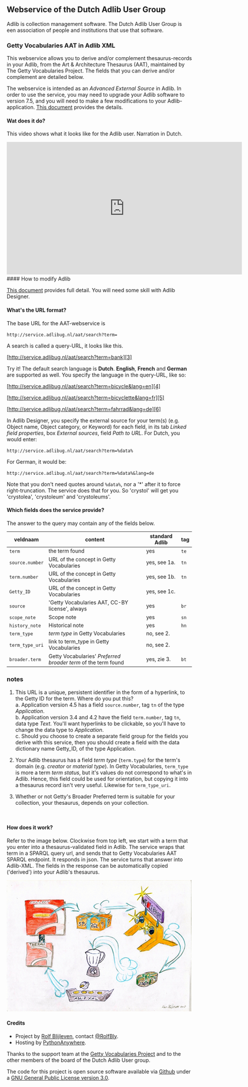 ## Webservice of the Dutch Adlib User Group  

Adlib is collection management software. The Dutch Adlib User Group is een association of people and institutions that use that software.  

### Getty Vocabularies AAT in Adlib XML  

This webservice allows you to derive and/or complement thesaurus-records in your Adlib, from the Art & Architecture Thesaurus (AAT), maintained by The Getty Vocabularies Project. The fields that you can derive and/or complement are detailed below.  

The webservice is intended as an _Advanced External Source_ in Adlib. In order to use the service, you may need to upgrade your Adlib software to version 7.5, and you will need to make a few modifications to your Adlib-application. [This document][1] provides the details.  

#### Wat does it do?  

This video shows what it looks like for the Adlib user. Narration in Dutch.  
<iframe src="https://player.vimeo.com/video/314264717" width="640" height="360" frameborder="0" webkitallowfullscreen mozallowfullscreen allowfullscreen></iframe>  
#### How to modify Adlib  

[This document][1] provides full detail. You will need some skill with Adlib Designer.  

#### What's the URL format?  

The base URL for the AAT-webservice is  

    http://service.adlibug.nl/aat/search?term=  

A search is called a query-URL, it looks like this.  

[http://service.adlibug.nl/aat/search?term=bank][3]  

Try it! The default search language is **Dutch**. **English**, **French** and **German** are supported as well. You specify the language in the query-URL, like so:  

[http://service.adlibug.nl/aat/search?term=bicycle&lang=en][4]  
    
[http://service.adlibug.nl/aat/search?term=bicyclette&lang=fr][5]  
    
[http://service.adlibug.nl/aat/search?term=fahrrad&lang=de][6]  

In Adlib Designer, you specify the external source for your term(s) (e.g. Object name, Object category, or Keyword) for each field, in its tab _Linked field properties_, box _External sources_, field _Path to URL_. For Dutch, you would enter:  

    http://service.adlibug.nl/aat/search?term=%data%  
    
For German, it would be:  

    http://service.adlibug.nl/aat/search?term=%data%&lang=de  
    
Note that you don't need quotes around `%data%`, nor a '*' after it to force right-truncation. The service does that for you. So 'crystol' will get you 'crystolea', 'crystoleum' and 'crystoleums'.  
    

#### Which fields does the service provide?  
    
The answer to the query may contain any of the fields below.  

|veldnaam       |content|standard Adlib|tag|
|---------------|------|---------------|---|
|`term`         |the term found|yes|`te`|
|`source.number`|URL of the concept in Getty Vocabularies|yes, see 1a. |`tn`|
|`term.number`  |URL of the concept in Getty Vocabularies|yes, see 1b. |`tn`|
|`Getty_ID`     |URL of the concept in Getty Vocabularies|yes, see 1c. ||
|`source`       |'Getty Vocabularies AAT, CC-BY license', always|yes|`br`|
|`scope_note`   |Scope note|yes|`sn`|
|`history_note` |Historical note|yes|`hn`|
|`term_type`    |_term type_ in Getty Vocabularies|no, see 2.||
|`term_type_uri`|link to term_type in Getty Vocabularies|no, see 2.||
|`broader.term` |Getty Vocabularies' _Preferred broader term_ of the term found|yes, zie 3.|`bt`|


### notes  
1. This URL is a unique, persistent identifier in the form of a hyperlink, to the Getty ID for the term. Where do you put this?  
   a. Application version 4.5 has a field `source.number`, tag `tn` of the type _Application_.  
   b. Application version 3.4 and 4.2 have the field `term.number`, tag `tn`, data type _Text_. You'll want hyperlinks to be clickable, so you'll have to change the data type to _Application_.  
   c. Should you choose to create a separate field group for the fields you derive with this service, then you should create a field with the data dictionary name Getty_ID, of the type Application.  
   
2. Your Adlib thesaurus has a field _term type_ (`term.type`) for the term's domain (e.g. _creator_ or _material type_). In Getty Vocabularies, `term_type` is more a term _term status_, but it's values do not correspond to what's in Adlib. Hence, this field could be used for orientation, but copying it into a thesaurus record isn't very useful. Likewise for `term_type_uri`.  

3. Whether or not Getty's Broader Preferred term is suitable for your collection, your thesaurus, depends on your collection.  

<br>  

#### How does it work?  

Refer to the image below. Clockwise from top left, we start with a term that you enter into a thesaurus-validated field in Adlib. The service wraps that term in a SPARQL query url, and sends that to Getty Vocabularies AAT SPARQL endpoint. It responds in json. The service turns that answer into Adlib-XML. The fields in the response can be automatically copied ('derived') into your Adlib's thesaurus.  

![Hoe werkt de service][7]  

[1]: /static/Advanced_external_source_v_service.adlibug.nl.pdf  
[3]: http://service.adlibug.nl/aat/search?term=fiets  
[4]: http://service.adlibug.nl/aat/search?term=bicycle&lang=en  
[5]: http://service.adlibug.nl/aat/search?term=bicyclette&lang=fr  
[6]: http://service.adlibug.nl/aat/search?term=fahrrad&lang=de  
[7]: /static/gvp2ax2.jpg  "Interface between Getty Vocabularies AAT and Adlib. Clockwise from top left, a term that you enter in a catalogue record, is wrapped in a SPARQL-query and sent to Getty Vocabularies SPARQL endpoint. The response in json is turned into Adlib XML and made available in the Adlib thesaurus linked to your catalogue."  

#### Credits  

- Project by [Rolf Blijleven][8], contact [@RolfBly][9].  
- Hosting by [PythonAnywhere][10].  

Thanks to the support team at the [Getty Vocabularies Project][13] and to the other members of the board of the Dutch Adlib User group.  

The code for this project is open source software available via [Github][11] under a [GNU General Public License version 3.0][12].  

<br>
<br>

[8]: http://www.rolfblijleven.nl  
[9]: https://twitter.com/RolfBly  
[10]: https://www.pythonanywhere.com  
[11]: https://github.com/RolfBly/gv2ax  
[12]: https://choosealicense.com/licenses/gpl-3.0/  
[13]: https://groups.google.com/forum/#!forum/gettyvocablod  
